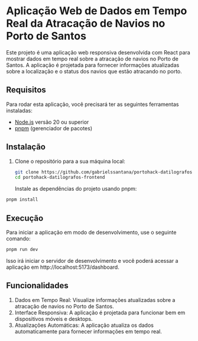 # Aplicação Web de Dados em Tempo Real da Atracação de Navios no Porto de Santos

Este projeto é uma aplicação web responsiva desenvolvida com React para mostrar dados em tempo real sobre a atracação de navios no Porto de Santos. A aplicação é projetada para fornecer informações atualizadas sobre a localização e o status dos navios que estão atracando no porto.

## Requisitos

Para rodar esta aplicação, você precisará ter as seguintes ferramentas instaladas:

- [Node.js](https://nodejs.org/) versão 20 ou superior
- [pnpm](https://pnpm.io/) (gerenciador de pacotes)

## Instalação

1. Clone o repositório para a sua máquina local:

   ```bash
   git clone https://github.com/gabrielssantana/portohack-datilografos-frontend.git
   cd portohack-datilografos-frontend
   ```

   Instale as dependências do projeto usando pnpm:

```bash
pnpm install
```

## Execução

Para iniciar a aplicação em modo de desenvolvimento, use o seguinte comando:

```bash
pnpm run dev
```

Isso irá iniciar o servidor de desenvolvimento e você poderá acessar a aplicação em http://localhost:5173/dashboard.

## Funcionalidades

1. Dados em Tempo Real: Visualize informações atualizadas sobre a atracação de navios no Porto de Santos.
2. Interface Responsiva: A aplicação é projetada para funcionar bem em dispositivos móveis e desktops.
3. Atualizações Automáticas: A aplicação atualiza os dados automaticamente para fornecer informações em tempo real.

